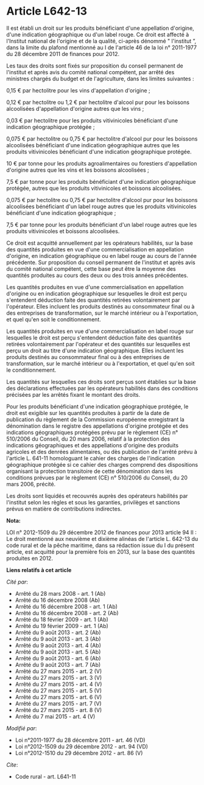 # Article L642-13

Il est établi un droit sur les produits bénéficiant d'une appellation d'origine, d'une indication géographique ou d'un label
rouge. Ce droit est affecté à l'Institut national de l'origine et de la qualité, ci-après dénommé " l'institut ”, dans la
limite du plafond mentionné au I de l'article 46 de la loi n° 2011-1977 du 28 décembre 2011 de finances pour 2012. 

Les taux des droits sont fixés sur proposition du conseil permanent de l'institut et après avis du comité national compétent,
par arrêté des ministres chargés du budget et de l'agriculture, dans les limites suivantes : 

0,15 € par hectolitre pour les vins d'appellation d'origine ; 

0,12 € par hectolitre ou 1,2 € par hectolitre d'alcool pur pour les boissons alcoolisées d'appellation d'origine autres que
les vins ; 

0,03 € par hectolitre pour les produits vitivinicoles bénéficiant d'une indication géographique protégée ; 

0,075 € par hectolitre ou 0,75 € par hectolitre d'alcool pur pour les boissons alcoolisées bénéficiant d'une indication
géographique autres que les produits vitivinicoles bénéficiant d'une indication géographique protégée. 

10 € par tonne pour les produits agroalimentaires ou forestiers d'appellation d'origine autres que les vins et les boissons
alcoolisées ; 

7,5 € par tonne pour les produits bénéficiant d'une indication géographique protégée, autres que les produits vitivinicoles
et boissons alcoolisées. 

0,075 € par hectolitre ou 0,75 € par hectolitre d'alcool pur pour les boissons alcoolisées bénéficiant d'un label rouge
autres que les produits vitivinicoles bénéficiant d'une indication géographique ;

7,5 € par tonne pour les produits bénéficiant d'un label rouge autres que les produits vitivinicoles et boissons alcoolisées.

Ce droit est acquitté annuellement par les opérateurs habilités, sur la base des quantités produites en vue d'une
commercialisation en appellation d'origine, en indication géographique ou en label rouge  au cours de l'année précédente. Sur
proposition du conseil permanent de l'institut et après avis du comité national compétent, cette base peut être la moyenne
des quantités produites au cours des deux ou des trois années précédentes. 

Les quantités produites en vue d'une commercialisation en appellation d'origine ou en indication géographique sur lesquelles
le droit est perçu s'entendent déduction faite des quantités retirées volontairement par l'opérateur. Elles incluent les
produits destinés au consommateur final ou à des entreprises de transformation, sur le marché intérieur ou à l'exportation,
et quel qu'en soit le conditionnement. 

Les quantités produites en vue d'une commercialisation en label rouge sur lesquelles le droit est perçu s'entendent déduction
faite des quantités retirées volontairement par l'opérateur et des quantités sur lesquelles est perçu un droit au titre d'une
indication géographique. Elles incluent les produits destinés au consommateur final ou à des entreprises de transformation,
sur le marché intérieur ou à l'exportation, et quel qu'en soit le conditionnement. 

Les quantités sur lesquelles ces droits sont perçus sont établies sur la base des déclarations effectuées par les opérateurs
habilités dans des conditions précisées par les arrêtés fixant le montant des droits. 

Pour les produits bénéficiant d'une indication géographique protégée, le droit est exigible sur les quantités produites à
partir de la date de publication du règlement de la Commission européenne enregistrant la dénomination dans le registre des
appellations d'origine protégée et des indications géographiques protégées prévu par le règlement (CE) n° 510/2006 du
Conseil, du 20 mars 2006, relatif à la protection des indications géographiques et des appellations d'origine des produits
agricoles et des denrées alimentaires, ou dès publication de l'arrêté prévu à l'article L. 641-11 homologuant le cahier des
charges de l'indication géographique protégée si ce cahier des charges comprend des dispositions organisant la protection
transitoire de cette dénomination dans les conditions prévues par le règlement (CE) n° 510/2006 du Conseil, du 20 mars 2006,
précité. 

Les droits sont liquidés et recouvrés auprès des opérateurs habilités par l'institut selon les règles et sous les garanties,
privilèges et sanctions prévus en matière de contributions indirectes.

**Nota:**

LOI n° 2012-1509 du 29 décembre 2012 de finances pour 2013 article 94 II : Le droit mentionné aux neuvième et dixième alinéas
de l'article L. 642-13 du code rural et de la pêche maritime, dans sa rédaction issue du I du présent article, est acquitté
pour la première fois en 2013, sur la base des quantités produites en 2012.

**Liens relatifs à cet article**

_Cité par_:

  - Arrêté du 28 mars 2008 - art. 1 (Ab)
  - Arrêté du 16 décembre 2008 (Ab)
  - Arrêté du 16 décembre 2008 - art. 1 (Ab)
  - Arrêté du 16 décembre 2008 - art. 2 (Ab)
  - Arrêté du 18 février 2009 - art. 1 (Ab)
  - Arrêté du 19 février 2009 - art. 1 (Ab)
  - Arrêté du 9 août 2013 - art. 2 (Ab)
  - Arrêté du 9 août 2013 - art. 3 (Ab)
  - Arrêté du 9 août 2013 - art. 4 (Ab)
  - Arrêté du 9 août 2013 - art. 5 (Ab)
  - Arrêté du 9 août 2013 - art. 6 (Ab)
  - Arrêté du 9 août 2013 - art. 7 (Ab)
  - Arrêté du 27 mars 2015 - art. 2 (V)
  - Arrêté du 27 mars 2015 - art. 3 (V)
  - Arrêté du 27 mars 2015 - art. 4 (V)
  - Arrêté du 27 mars 2015 - art. 5 (V)
  - Arrêté du 27 mars 2015 - art. 6 (V)
  - Arrêté du 27 mars 2015 - art. 7 (V)
  - Arrêté du 27 mars 2015 - art. 8 (V)
  - Arrêté du 7 mai 2015 - art. 4 (V)

_Modifié par_:

  - Loi n°2011-1977 du 28 décembre 2011 - art. 46 (VD)
  - Loi n°2012-1509 du 29 décembre 2012 - art. 94 (VD)
  - Loi n°2012-1510 du 29 décembre 2012 - art. 86 (V)

_Cite_:

  - Code rural - art. L641-11
